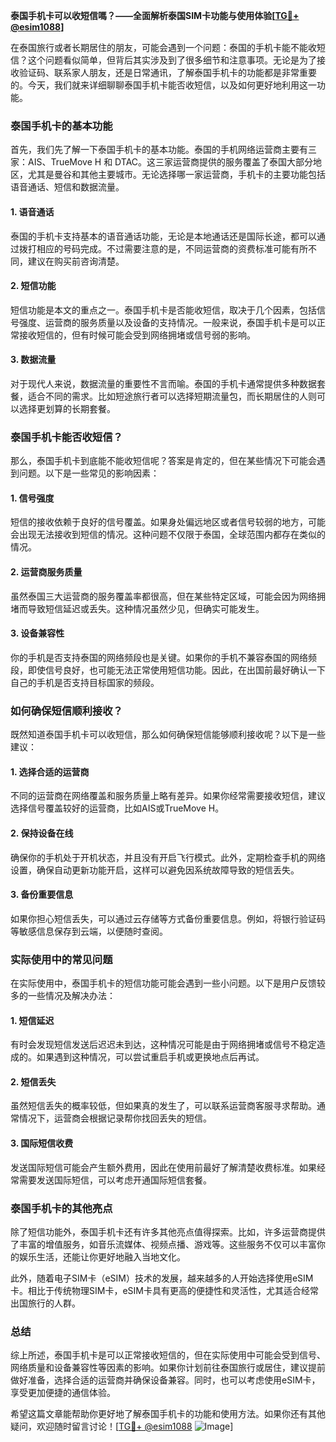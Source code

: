 **泰国手机卡可以收短信嗎？——全面解析泰国SIM卡功能与使用体验[[TG💪+ @esim1088](https://t.me/s/esim1088)]**

在泰国旅行或者长期居住的朋友，可能会遇到一个问题：泰国的手机卡能不能收短信？这个问题看似简单，但背后其实涉及到了很多细节和注意事项。无论是为了接收验证码、联系家人朋友，还是日常通讯，了解泰国手机卡的功能都是非常重要的。今天，我们就来详细聊聊泰国手机卡能否收短信，以及如何更好地利用这一功能。

### 泰国手机卡的基本功能

首先，我们先了解一下泰国手机卡的基本功能。泰国的手机网络运营商主要有三家：AIS、TrueMove H 和 DTAC。这三家运营商提供的服务覆盖了泰国大部分地区，尤其是曼谷和其他主要城市。无论选择哪一家运营商，手机卡的主要功能包括语音通话、短信和数据流量。

#### 1. **语音通话**
泰国的手机卡支持基本的语音通话功能，无论是本地通话还是国际长途，都可以通过拨打相应的号码完成。不过需要注意的是，不同运营商的资费标准可能有所不同，建议在购买前咨询清楚。

#### 2. **短信功能**
短信功能是本文的重点之一。泰国手机卡是否能收短信，取决于几个因素，包括信号强度、运营商的服务质量以及设备的支持情况。一般来说，泰国手机卡是可以正常接收短信的，但有时候可能会受到网络拥堵或信号弱的影响。

#### 3. **数据流量**
对于现代人来说，数据流量的重要性不言而喻。泰国的手机卡通常提供多种数据套餐，适合不同的需求。比如短途旅行者可以选择短期流量包，而长期居住的人则可以选择更划算的长期套餐。

### 泰国手机卡能否收短信？

那么，泰国手机卡到底能不能收短信呢？答案是肯定的，但在某些情况下可能会遇到问题。以下是一些常见的影响因素：

#### 1. **信号强度**
短信的接收依赖于良好的信号覆盖。如果身处偏远地区或者信号较弱的地方，可能会出现无法接收到短信的情况。这种问题不仅限于泰国，全球范围内都存在类似的情况。

#### 2. **运营商服务质量**
虽然泰国三大运营商的服务覆盖率都很高，但在某些特定区域，可能会因为网络拥堵而导致短信延迟或丢失。这种情况虽然少见，但确实可能发生。

#### 3. **设备兼容性**
你的手机是否支持泰国的网络频段也是关键。如果你的手机不兼容泰国的网络频段，即使信号良好，也可能无法正常使用短信功能。因此，在出国前最好确认一下自己的手机是否支持目标国家的频段。

### 如何确保短信顺利接收？

既然知道泰国手机卡可以收短信，那么如何确保短信能够顺利接收呢？以下是一些建议：

#### 1. **选择合适的运营商**
不同的运营商在网络覆盖和服务质量上略有差异。如果你经常需要接收短信，建议选择信号覆盖较好的运营商，比如AIS或TrueMove H。

#### 2. **保持设备在线**
确保你的手机处于开机状态，并且没有开启飞行模式。此外，定期检查手机的网络设置，确保自动更新功能开启，这样可以避免因系统故障导致的短信丢失。

#### 3. **备份重要信息**
如果你担心短信丢失，可以通过云存储等方式备份重要信息。例如，将银行验证码等敏感信息保存到云端，以便随时查阅。

### 实际使用中的常见问题

在实际使用中，泰国手机卡的短信功能可能会遇到一些小问题。以下是用户反馈较多的一些情况及解决办法：

#### 1. **短信延迟**
有时会发现短信发送后迟迟未到达，这种情况可能是由于网络拥堵或信号不稳定造成的。如果遇到这种情况，可以尝试重启手机或更换地点后再试。

#### 2. **短信丢失**
虽然短信丢失的概率较低，但如果真的发生了，可以联系运营商客服寻求帮助。通常情况下，运营商会根据记录帮你找回丢失的短信。

#### 3. **国际短信收费**
发送国际短信可能会产生额外费用，因此在使用前最好了解清楚收费标准。如果经常需要发送国际短信，可以考虑开通国际短信套餐。

### 泰国手机卡的其他亮点

除了短信功能外，泰国手机卡还有许多其他亮点值得探索。比如，许多运营商提供了丰富的增值服务，如音乐流媒体、视频点播、游戏等。这些服务不仅可以丰富你的娱乐生活，还能让你更好地融入当地文化。

此外，随着电子SIM卡（eSIM）技术的发展，越来越多的人开始选择使用eSIM卡。相比于传统物理SIM卡，eSIM卡具有更高的便捷性和灵活性，尤其适合经常出国旅行的人群。

### 总结

综上所述，泰国手机卡是可以正常接收短信的，但在实际使用中可能会受到信号、网络质量和设备兼容性等因素的影响。如果你计划前往泰国旅行或居住，建议提前做好准备，选择合适的运营商并确保设备兼容。同时，也可以考虑使用eSIM卡，享受更加便捷的通信体验。

希望这篇文章能帮助你更好地了解泰国手机卡的功能和使用方法。如果你还有其他疑问，欢迎随时留言讨论！[[TG💪+ @esim1088](https://t.me/s/esim1088) ![Image](https://i.postimg.cc/4NQfJmqS/Snipaste-2025-05-13-00-14-12.png)]